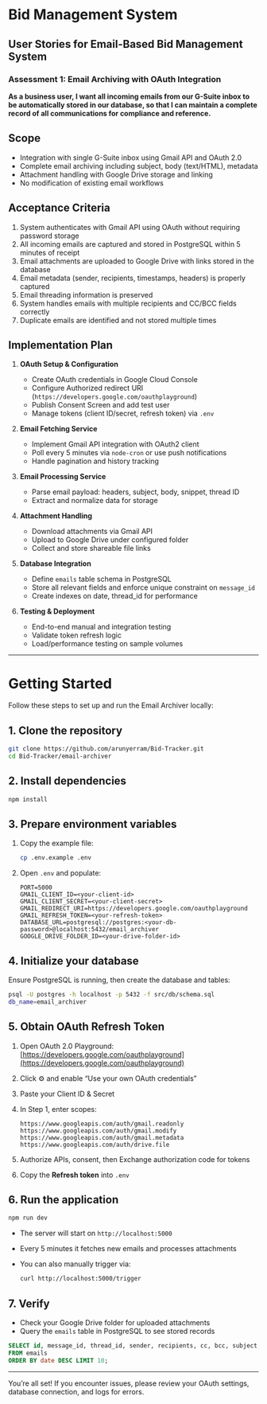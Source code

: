 # Bid Management System

## User Stories for Email-Based Bid Management System

### Assessment 1: Email Archiving with OAuth Integration

**As a business user, I want all incoming emails from our G-Suite inbox to be automatically stored in our database, so that I can maintain a complete record of all communications for compliance and reference.**

## Scope

* Integration with single G-Suite inbox using Gmail API and OAuth 2.0
* Complete email archiving including subject, body (text/HTML), metadata
* Attachment handling with Google Drive storage and linking
* No modification of existing email workflows

## Acceptance Criteria

1. System authenticates with Gmail API using OAuth without requiring password storage
2. All incoming emails are captured and stored in PostgreSQL within 5 minutes of receipt
3. Email attachments are uploaded to Google Drive with links stored in the database
4. Email metadata (sender, recipients, timestamps, headers) is properly captured
5. Email threading information is preserved
6. System handles emails with multiple recipients and CC/BCC fields correctly
7. Duplicate emails are identified and not stored multiple times

## Implementation Plan

1. **OAuth Setup & Configuration**

   * Create OAuth credentials in Google Cloud Console
   * Configure Authorized redirect URI (`https://developers.google.com/oauthplayground`)
   * Publish Consent Screen and add test user
   * Manage tokens (client ID/secret, refresh token) via `.env`
2. **Email Fetching Service**

   * Implement Gmail API integration with OAuth2 client
   * Poll every 5 minutes via `node-cron` or use push notifications
   * Handle pagination and history tracking
3. **Email Processing Service**

   * Parse email payload: headers, subject, body, snippet, thread ID
   * Extract and normalize data for storage
4. **Attachment Handling**

   * Download attachments via Gmail API
   * Upload to Google Drive under configured folder
   * Collect and store shareable file links
5. **Database Integration**

   * Define `emails` table schema in PostgreSQL
   * Store all relevant fields and enforce unique constraint on `message_id`
   * Create indexes on date, thread\_id for performance
6. **Testing & Deployment**

   * End-to-end manual and integration testing
   * Validate token refresh logic
   * Load/performance testing on sample volumes

---

# Getting Started

Follow these steps to set up and run the Email Archiver locally:

## 1. Clone the repository

```bash
git clone https://github.com/arunyerram/Bid-Tracker.git
cd Bid-Tracker/email-archiver
```

## 2. Install dependencies

```bash
npm install
```

## 3. Prepare environment variables

1. Copy the example file:

   ```bash
   cp .env.example .env
   ```
2. Open `.env` and populate:

   ```dotenv
   PORT=5000
   GMAIL_CLIENT_ID=<your-client-id>
   GMAIL_CLIENT_SECRET=<your-client-secret>
   GMAIL_REDIRECT_URI=https://developers.google.com/oauthplayground
   GMAIL_REFRESH_TOKEN=<your-refresh-token>
   DATABASE_URL=postgresql://postgres:<your-db-password>@localhost:5432/email_archiver
   GOOGLE_DRIVE_FOLDER_ID=<your-drive-folder-id>
   ```

## 4. Initialize your database

Ensure PostgreSQL is running, then create the database and tables:

```bash
psql -U postgres -h localhost -p 5432 -f src/db/schema.sql
db_name=email_archiver
```

## 5. Obtain OAuth Refresh Token

1. Open OAuth 2.0 Playground: [https://developers.google.com/oauthplayground](https://developers.google.com/oauthplayground)
2. Click ⚙️ and enable “Use your own OAuth credentials”
3. Paste your Client ID & Secret
4. In Step 1, enter scopes:

   ```
   https://www.googleapis.com/auth/gmail.readonly
   https://www.googleapis.com/auth/gmail.modify
   https://www.googleapis.com/auth/gmail.metadata
   https://www.googleapis.com/auth/drive.file
   ```
5. Authorize APIs, consent, then Exchange authorization code for tokens
6. Copy the **Refresh token** into `.env`

## 6. Run the application

```bash
npm run dev
```

* The server will start on `http://localhost:5000`
* Every 5 minutes it fetches new emails and processes attachments
* You can also manually trigger via:

  ```bash
  curl http://localhost:5000/trigger
  ```

## 7. Verify

* Check your Google Drive folder for uploaded attachments
* Query the `emails` table in PostgreSQL to see stored records

```sql
SELECT id, message_id, thread_id, sender, recipients, cc, bcc, subject, date, snippet, drive_links
FROM emails
ORDER BY date DESC LIMIT 10;
```

---

You’re all set! If you encounter issues, please review your OAuth settings, database connection, and logs for errors.
